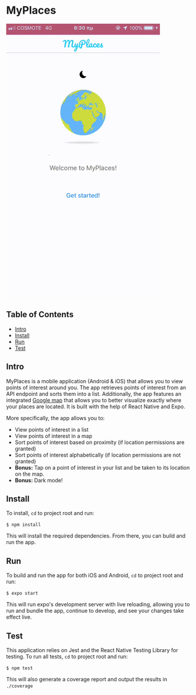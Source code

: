 # MyPlaces

![demo](https://github.com/tmns/myplaces/raw/master/demo/demo.gif)

## Table of Contents
* [Intro](#intro)
* [Install](#install)
* [Run](#run)
* [Test](#test)

## Intro
MyPlaces is a mobile application (Android & iOS) that allows you to view points of interest around you. The app retrieves points of interest from an API endpoint and sorts them into a list. Additionally, the app features an integrated [Google map](https://github.com/venits/react-native-map-clustering) that allows you to better visualize exactly where your places are located. It is built with the help of React Native and Expo. 

More specifically, the app allows you to:

* View points of interest in a list
* View points of interest in a map
* Sort points of interest based on proximity (if location permissions are granted)
* Sort points of interest alphabetically (if location permissions are not granted)
* **Bonus:** Tap on a point of interest in your list and be taken to its location on the map.
* **Bonus:** Dark mode!

## Install
To install, `cd` to project root and run:
```
$ npm install
```
This will install the required dependencies. From there, you can build and run the app.

## Run
To build and run the app for both iOS and Android, `cd` to project root and run:
```
$ expo start
```
This will run expo's development server with live reloading, allowing you to run and bundle the app, continue to develop, and see your changes take effect live.

## Test
This application relies on Jest and the React Native Testing Library for testing. To run all tests, `cd` to project root and run:
```
$ npm test
```
This will also generate a coverage report and output the results in `./coverage`